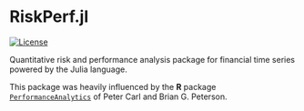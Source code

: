 # RiskPerf.jl

[![License](https://img.shields.io/badge/License-Apache%202.0-blue.svg)](https://opensource.org/licenses/Apache-2.0)

Quantitative risk and performance analysis package for financial time series powered by the Julia language.

This package was heavily influenced by the **R** package [`PerformanceAnalytics`](https://cran.r-project.org/web/packages/PerformanceAnalytics/index.html) of Peter Carl and Brian G. Peterson.
